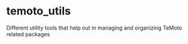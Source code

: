# temoto_utils
Different utility tools that help out in managing and organizing TeMoto related packages
